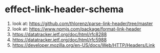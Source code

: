 # effect-link-header-schema

1. look at: https://github.com/thlorenz/parse-link-header/tree/master
2. look at: https://www.npmjs.com/package/format-link-header
3. https://datatracker.ietf.org/doc/html/rfc8288
4. https://datatracker.ietf.org/doc/html/rfc5988
5. https://developer.mozilla.org/en-US/docs/Web/HTTP/Headers/Link
